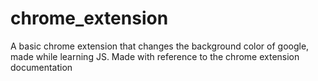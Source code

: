 # chrome_extension
A basic chrome extension that changes the background color of google, made while learning JS.
Made with reference to the chrome extension documentation
